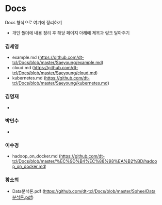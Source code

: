 # Docs

Docs 형식으로 여기에 정리하기
* 개인 폴더에 내용 정리 후 해당 페이지 아래에 제목과 링크 달아주기

### 김세영
* example.md (https://github.com/dt-tcl/Docs/blob/master/Saeyoung/example.md)
* cloud.md (https://github.com/dt-tcl/Docs/blob/master/Saeyoung/cloud.md)
* kubernetes.md (https://github.com/dt-tcl/Docs/blob/master/Saeyoung/kubernetes.md)

### 김영재
*

### 박민수
*

### 이수경
* hadoop_on_docker.md (https://github.com/dt-tcl/Docs/blob/master/%EC%9D%B4%EC%88%98%EA%B2%BD/hadoop_on_docker.md)

### 황소희
* Data분석론.pdf (https://github.com/dt-tcl/Docs/blob/master/Sohee/Data분석론.pdf)

